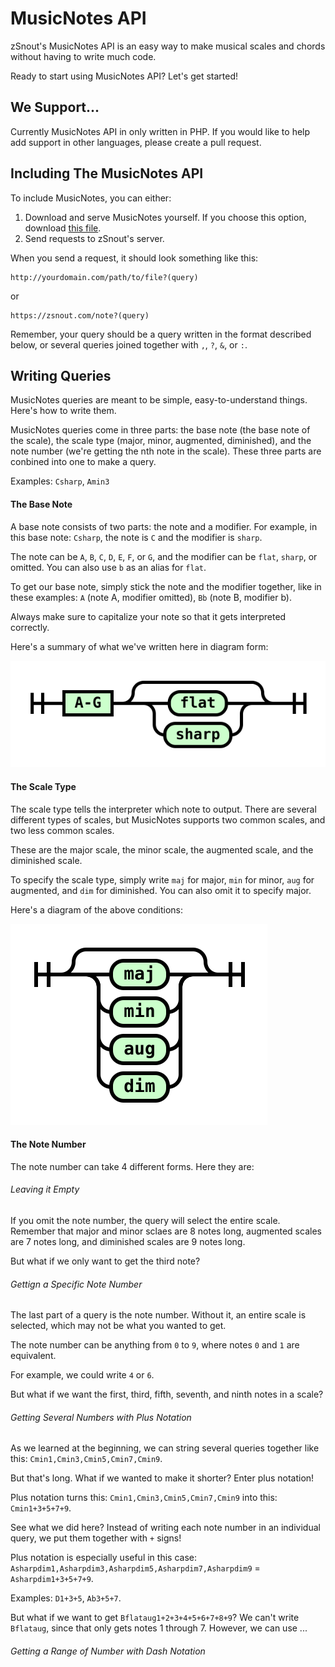 # MusicNotes API

zSnout's MusicNotes API is an easy way to make musical scales and chords without having to write much code.

Ready to start using MusicNotes API? Let's get started!

## We Support...

Currently MusicNotes API in only written in PHP. If you would like to help add support in other languages, please create a pull request.

## Including The MusicNotes API

To include MusicNotes, you can either:

 1. Download and serve MusicNotes yourself. If you choose this option, download [this file](https://github.com/zSnout/MusicNotes-API/blob/master/musicnotes.php).
 2. Send requests to zSnout's server.

When you send a request, it should look something like this:

```
http://yourdomain.com/path/to/file?(query)
```

or

```
https://zsnout.com/note?(query)
```

Remember, your query should be a query written in the format described below, or several queries joined together with `,`, `?`, `&`, or `:`.

## Writing Queries

MusicNotes queries are meant to be simple, easy-to-understand things. Here's how to write them.

MusicNotes queries come in three parts: the base note (the base note of the scale), the scale type (major, minor, augmented, diminished), and the note number (we're getting the nth note in the scale). These three parts are conbined into one to make a query.

Examples: `Csharp`, `Amin3`

#### The Base Note

A base note consists of two parts: the note and a modifier. For example, in this base note: `Csharp`, the note is `C` and the modifier is `sharp`.

The note can be `A`, `B`, `C`, `D`, `E`, `F`, or `G`, and the modifier can be `flat`, `sharp`, or omitted. You can also use `b` as an alias for `flat`.

To get our base note, simply stick the note and the modifier together, like in these examples: `A` (note A, modifier omitted), `Bb` (note B, modifier b).

Always make sure to capitalize your note so that it gets interpreted correctly.

Here's a summary of what we've written here in diagram form:

![](/assets/base-note.svg)

#### The Scale Type

The scale type tells the interpreter which note to output. There are several different types of scales, but MusicNotes supports two common scales, and two less common scales.

These are the major scale, the minor scale, the augmented scale, and the diminished scale.

To specify the scale type, simply write `maj` for major, `min` for minor, `aug` for augmented, and `dim` for diminished. You can also omit it to specify major.

Here's a diagram of the above conditions:

![](/assets/scale-type.svg)

#### The Note Number

The note number can take 4 different forms. Here they are:

###### Leaving it Empty

If you omit the note number, the query will select the entire scale. Remember that major and minor sclaes are 8 notes long, augmented scales are 7 notes long, and diminished scales are 9 notes long.

But what if we only want to get the third note?

###### Gettign a Specific Note Number

The last part of a query is the note number. Without it, an entire scale is selected, which may not be what you wanted to get.

The note number can be anything from `0` to `9`, where notes `0` and `1` are equivalent.

For example, we could write `4` or `6`.

But what if we want the first, third, fifth, seventh, and ninth notes in a scale?

###### Getting Several Numbers with Plus Notation

As we learned at the beginning, we can string several queries together like this: `Cmin1,Cmin3,Cmin5,Cmin7,Cmin9`.

But that's long. What if we wanted to make it shorter? Enter plus notation!

Plus notation turns this: `Cmin1,Cmin3,Cmin5,Cmin7,Cmin9` into this: `Cmin1+3+5+7+9`.

See what we did here? Instead of writing each note number in an individual query, we put them together with `+` signs!

Plus notation is especially useful in this case: `Asharpdim1,Asharpdim3,Asharpdim5,Asharpdim7,Asharpdim9` = `Asharpdim1+3+5+7+9`.

Examples: `D1+3+5`, `Ab3+5+7`.

But what if we want to get `Bflataug1+2+3+4+5+6+7+8+9`? We can't write `Bflataug`, since that only gets notes 1 through 7. However, we can use ...

###### Getting a Range of Number with Dash Notation

